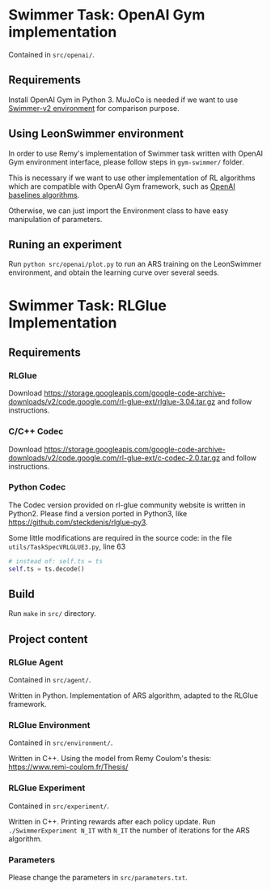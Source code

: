 # Swimmer Task: OpenAI Gym implementation
Contained in `src/openai/`.

## Requirements
Install OpenAI Gym in Python 3. MuJoCo is needed if we want to use [Swimmer-v2 environment](https://gym.openai.com/envs/Swimmer-v2/) for comparison purpose.

## Using LeonSwimmer environment
In order to use Remy's implementation of Swimmer task written with OpenAI Gym environment interface, please follow steps in `gym-swimmer/` folder.

This is necessary if we want to use other implementation of RL algorithms which are compatible with OpenAI Gym framework, such as [OpenAI baselines algorithms](https://github.com/openai/baselines).

Otherwise, we can just import the Environment class to have easy manipulation of parameters.

## Runing an experiment
Run `python src/openai/plot.py` to run an ARS training on the LeonSwimmer environment, and obtain the learning curve over several seeds.

# Swimmer Task: RLGlue Implementation

## Requirements

### RLGlue
Download https://storage.googleapis.com/google-code-archive-downloads/v2/code.google.com/rl-glue-ext/rlglue-3.04.tar.gz and follow instructions.

### C/C++ Codec
Download https://storage.googleapis.com/google-code-archive-downloads/v2/code.google.com/rl-glue-ext/c-codec-2.0.tar.gz and follow instructions.

### Python Codec

The Codec version provided on rl-glue community website is written in Python2. Please find a version ported in Python3, like https://github.com/steckdenis/rlglue-py3.

Some little modifications are required in the source code: in the file `utils/TaskSpecVRLGLUE3.py`, line 63

```python
# instead of: self.ts = ts
self.ts = ts.decode()
```

## Build
Run `make` in `src/` directory.

## Project content

### RLGlue Agent
Contained in `src/agent/`.

Written in Python. Implementation of ARS algorithm, adapted to the RLGlue framework.

### RLGlue Environment
Contained in `src/environment/`.

Written in C++. Using the model from Remy Coulom's thesis: https://www.remi-coulom.fr/Thesis/

### RLGlue Experiment
Contained in `src/experiment/`.

Written in C++. Printing rewards after each policy update. Run `./SwimmerExperiment N_IT` with `N_IT` the number of iterations for the ARS algorithm.

### Parameters
Please change the parameters in `src/parameters.txt`.
